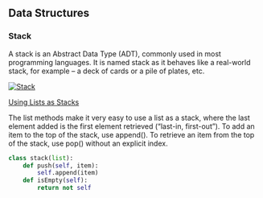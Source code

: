 ## Data Structures

### Stack
A stack is an Abstract Data Type (ADT), commonly used in most programming languages. It is named stack as it behaves 
like a real-world stack, for example – a deck of cards or a pile of plates, etc.

[![Stack](https://www.tutorialspoint.com/data_structures_algorithms/images/stack_representation.jpg)](https://www.tutorialspoint.com/data_structures_algorithms/stack_algorithm.htm)

[Using Lists as Stacks](https://docs.python.org/3/tutorial/datastructures.html#using-lists-as-stacks)

The list methods make it very easy to use a list as a stack, where the last element added is the first element retrieved (“last-in, first-out”). To add an item to the top of the stack, use append(). To retrieve an item from the top of the stack, use pop() without an explicit index.
```python
class stack(list):
    def push(self, item):
        self.append(item)
    def isEmpty(self):
        return not self
```
